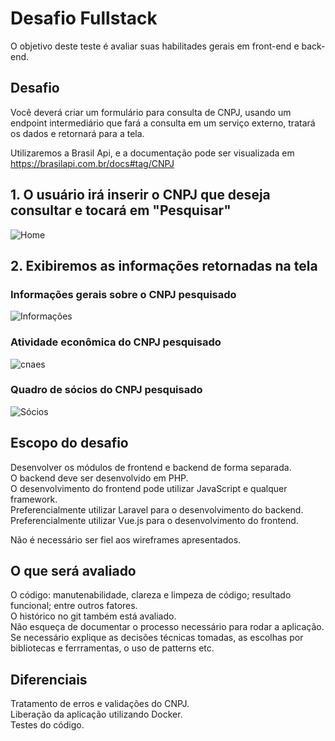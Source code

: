 # Desafio Fullstack

O objetivo deste teste é avaliar suas habilitades gerais em front-end e back-end.

## Desafio 

Você deverá criar um formulário para consulta de CNPJ, usando um endpoint intermediário que fará a consulta em um serviço externo, tratará os dados e retornará para a tela. 

Utilizaremos a Brasil Api, e a documentação pode ser visualizada em https://brasilapi.com.br/docs#tag/CNPJ

## 1. O usuário irá inserir o CNPJ que deseja consultar e tocará em "Pesquisar"
![Home](https://user-images.githubusercontent.com/31826331/122998403-61356d80-d383-11eb-9f36-b748d8a6e068.png)

## 2. Exibiremos as informações retornadas na tela 

### Informações gerais sobre o CNPJ pesquisado
![Informações](https://user-images.githubusercontent.com/31826331/122998410-62ff3100-d383-11eb-855f-b651005294da.png)

### Atividade econômica do CNPJ pesquisado 
![cnaes](https://user-images.githubusercontent.com/31826331/122998415-64305e00-d383-11eb-8a62-1aab76ba21c3.png)

### Quadro de sócios do CNPJ pesquisado 
![Sócios](https://user-images.githubusercontent.com/31826331/122998417-64c8f480-d383-11eb-8828-e712d6c59193.png)

## Escopo do desafio

Desenvolver os módulos de frontend e backend de forma separada.  
O backend deve ser desenvolvido em PHP.   
O desenvolvimento do frontend pode utilizar JavaScript e qualquer framework.  
Preferencialmente utilizar Laravel para o desenvolvimento do backend.  
Preferencialmente utilizar Vue.js para o desenvolvimento do frontend.  

Não é necessário ser fiel aos wireframes apresentados.


## O que será avaliado

O código: manutenabilidade, clareza e limpeza de código; resultado funcional; entre outros fatores.  
O histórico no git também está avaliado.  
Não esqueça de documentar o processo necessário para rodar a aplicação.  
Se necessário explique as decisões técnicas tomadas, as escolhas por bibliotecas e ferrramentas, o uso de patterns etc. 


## Diferenciais

Tratamento de erros e validações do CNPJ.  
Liberação da aplicação utilizando Docker.  
Testes do código.  


